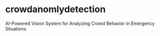 # crowdanomlydetection
AI-Powered Vision System for Analyzing Crowd Behavior in Emergency Situations.
